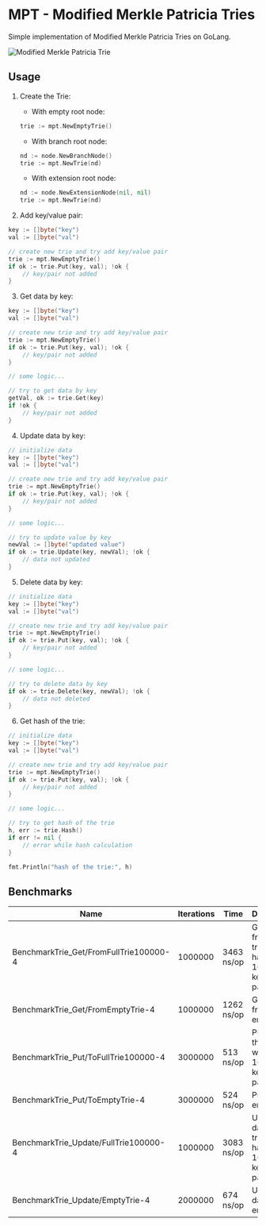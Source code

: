 # MPT - Modified Merkle Patricia Tries

Simple implementation of Modified Merkle Patricia Tries on GoLang.

![Modified Merkle Patricia Trie](https://i.stack.imgur.com/YZGxe.png)

## Usage

1. Create the Trie:

    - With empty root node:
    
    ```go
    trie := mpt.NewEmptyTrie()
    ```

    - With branch root node:
    
    ```go
    nd := node.NewBranchNode()
    trie := mpt.NewTrie(nd)
    ```

    - With extension root node:
    
    ```go
    nd := node.NewExtensionNode(nil, nil)
    trie := mpt.NewTrie(nd)
    ```
    
2. Add key/value pair:
    
```go
key := []byte("key")
val := []byte("val")

// create new trie and try add key/value pair
trie := mpt.NewEmptyTrie()
if ok := trie.Put(key, val); !ok {
	// key/pair not added
}

```

3. Get data by key:
    
```go
key := []byte("key")
val := []byte("val")

// create new trie and try add key/value pair
trie := mpt.NewEmptyTrie()
if ok := trie.Put(key, val); !ok {
	// key/pair not added
}

// some logic...

// try to get data by key
getVal, ok := trie.Get(key)
if !ok {
	// key/pair not added
}

```
    
4. Update data by key:
    
```go
// initialize data
key := []byte("key")
val := []byte("val")

// create new trie and try add key/value pair
trie := mpt.NewEmptyTrie()
if ok := trie.Put(key, val); !ok {
	// key/pair not added
}

// some logic...

// try to update value by key
newVal := []byte("updated value")
if ok := trie.Update(key, newVal); !ok {
	// data not updated
}

```
    
5. Delete data by key:
    
```go
// initialize data
key := []byte("key")
val := []byte("val")

// create new trie and try add key/value pair
trie := mpt.NewEmptyTrie()
if ok := trie.Put(key, val); !ok {
	// key/pair not added
}

// some logic...

// try to delete data by key
if ok := trie.Delete(key, newVal); !ok {
	// data not deleted
}

```
    
6. Get hash of the trie:
    
```go
// initialize data
key := []byte("key")
val := []byte("val")

// create new trie and try add key/value pair
trie := mpt.NewEmptyTrie()
if ok := trie.Put(key, val); !ok {
	// key/pair not added
}

// some logic...

// try to get hash of the trie
h, err := trie.Hash()
if err != nil {
	// error while hash calculation
}

fmt.Println("hash of the trie:", h)

```

## Benchmarks

|Name|Iterations|Time|Description|
|----|----------|----|-----------|
|BenchmarkTrie_Get/FromFullTrie100000-4|1000000|3463 ns/op|Get data from the tree which have 100000 key/value pairs|
|BenchmarkTrie_Get/FromEmptyTrie-4|1000000|1262 ns/op|Get data from the empty tree|
|BenchmarkTrie_Put/ToFullTrie100000-4|3000000|513 ns/op|Put data to the tree which have 100000 key/value pairs|
|BenchmarkTrie_Put/ToEmptyTrie-4|3000000|524 ns/op|Put data to empty tree|
|BenchmarkTrie_Update/FullTrie100000-4|1000000|3083 ns/op|Update data in the tree which have 100000 key/value pairs|
|BenchmarkTrie_Update/EmptyTrie-4|2000000|674 ns/op|Update data in empty tree|
